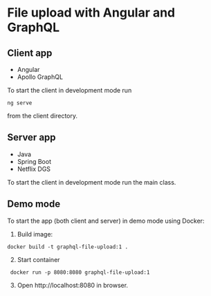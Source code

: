 # File upload with Angular and GraphQL

## Client app
- Angular
- Apollo GraphQL

To start the client in development mode run 
```shell
ng serve
```
from the client directory.

## Server app
- Java
- Spring Boot
- Netflix DGS

To start the client in development mode run the main class.

## Demo mode
To start the app (both client and server) in demo mode using Docker:

1. Build image:
```shell
docker build -t graphql-file-upload:1 .
```
2. Start container
```shell
 docker run -p 8080:8080 graphql-file-upload:1
```
3. Open http://localhost:8080 in browser.
